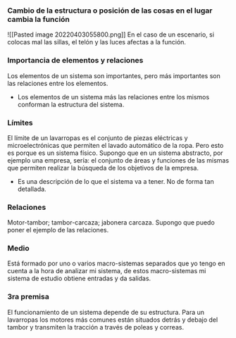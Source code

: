 ### Cambio de la estructura o posición de las cosas en el lugar cambia la función 
![[Pasted image 20220403055800.png]]
En el caso de un escenario, si colocas mal las sillas, el telón y las luces afectas a la función.


### Importancia de elementos y relaciones 
Los elementos de un sistema son importantes, pero más importantes son las relaciones entre los elementos.
+ Los elementos de un sistema más las relaciones entre los mismos conforman la estructura del sistema.






### Límites 
El límite de un lavarropas es el conjunto de piezas eléctricas y microelectrónicas que permiten el lavado automático de la ropa. Pero esto es porque es un sistema físico. Supongo que en un sistema abstracto, por ejemplo una empresa, sería: el conjunto de áreas y funciones de las mismas que permiten realizar la búsqueda de los objetivos de la empresa.
+ Es una descripción de lo que el sistema va a tener. No de forma tan detallada. 

### Relaciones 
Motor-tambor; tambor-carcaza; jabonera carcaza. Supongo que puedo poner el ejemplo de las relaciones.


### Medio 
Está formado por uno o varios macro-sistemas separados que yo tengo en cuenta a la hora de analizar mi sistema,  de estos macro-sistemas mi sistema de estudio obtiene entradas y da salidas.




### 3ra premisa 
El funcionamiento de un sistema depende de su estructura. Para un lavarropas los motores más comunes están situados detrás y debajo del tambor y transmiten la tracción a través de poleas y correas.